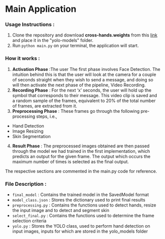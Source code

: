 # Main Application

### Usage Instructions :

1. Clone the repository and download **cross-hands.weights** from this [link](https://github.com/cansik/yolo-hand-detection/releases/download/pretrained/cross-hands.weights) and place it in the "yolo-models" folder.
2. Run ```python main.py``` on your terminal, the application will start.

### How it works :

1. **Activation Phase** :The user The first phase involves Face Detection. The intuition behind this is that the user will look at the camera for a couple of seconds straight when they wish to send a message, and doing so will then activate the next phase of the pipeline, Video Recording. 
2. **Recording Phase** : For the next ‘x’ seconds, the user will hold up the symbol that corresponds to their message. This video clip is saved and a random sample of the frames, equivalent to 20% of the total number of frames, are extracted from it. 
3. **Preprocessing Phase** : These frames go through the following pre-processing steps, i.e., 
- Hand Detection
- Image Resizing
- Skin Segmentation 
4. **Result Phase** : The preprocessed images obtained are then passed through the model we had trained in the first implementation, which predicts an output for the given frame. The output which occurs the maximum number of times is selected as the final output.

The respective sections are commented in the main.py code for reference.

### File Description :

- ```final_model``` : Contains the trained model in the SavedModel format
- ```model_class.json``` : Stores the dictionary used to print final results
- ```preprocessing.py``` : Contains the functions used to detect hands, resize the input image and to detect and segment skin
- ```select_final.py``` : Contains the functions used to determine the frame selection criteria
- ```yolo.py``` : Stores the YOLO class, used to perform hand detection on input images, inputs for which are stored in the yolo_models folder
